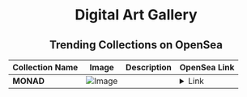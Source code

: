 <div align="center">

# Digital Art Gallery

## Trending Collections on OpenSea

| Collection Name                       | Image                                                                                     | Description                       | OpenSea Link                                                                                          |
|---------------------------------------|-------------------------------------------------------------------------------------------|-----------------------------------|--------------------------------------------------------------------------------------------------------|
| **MONAD** | ![Image](https://i.seadn.io/s/raw/files/ca5a10bca141bc7855850e0c49bb2757.png?w=500&auto=format?w=200&auto=format) |  | <details><summary>Link</summary>[MONAD](https://opensea.io/collection/monad-172)</details> |

</div>